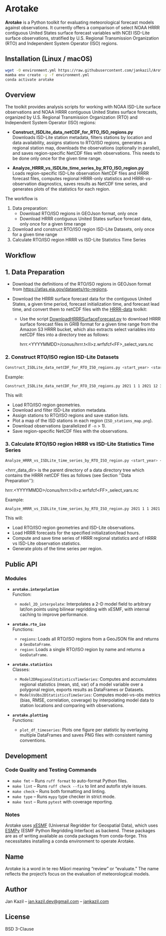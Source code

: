# Arotake

**Arotake** is a Python toolkit for evaluating meteorological forecast models against observations. It currently offers a comparison of select NOAA HRRR contiguous United States surface forecast variables with NCEI ISD-Lite surface observations, stratified by U.S. Regional Transmission Organization (RTO) and Independent System Operator (ISO) regions.

## Installation (Linux / macOS)

```bash
wget -O environment.yml https://raw.githubusercontent.com/jankazil/Arotake/main/environment.yml  
mamba env create -y -f environment.yml  
conda activate arotake
```

## Overview

The toolkit provides analysis scripts for working with NOAA ISD-Lite surface observations and NOAA HRRR contiguous United States surface forecasts, organized by U.S. Regional Transmission Organization (RTO) and Independent System Operator (ISO) regions:

- **Construct_ISDLite_data_netCDF_for_RTO_ISO_regions.py**  
  Downloads ISD-Lite station metadata, filters stations by location and data availability, assigns stations to RTO/ISO regions, generates a regional station map, downloads the observations (optionally in parallel), and saves region-specific NetCDF files with observations. This needs to be done only once for the given time range.

- **Analyze_HRRR_vs_ISDLite_time_series_by_RTO_ISO_region.py**  
  Loads region-specific ISD-Lite observation NetCDF files and HRRR forecast files, computes regional HRRR-only statistics and HRRR-vs-observation diagnostics, saves results as NetCDF time series, and generates plots of the statistics for each region.

The workflow is

1. Data preparation:
   - Download RTO/ISO regions in GEOJson format, only once
   - Download HRRR contiguous United States surface forecast data, only once for a given time range
2. Download and construct RTO/ISO region ISD-Lite Datasets, only once for a given time range
3. Calculate RTO/ISO region HRRR vs ISD-Lite Statistics Time Series

## Workflow

## 1. Data Preparation

- Download the definitions of the RTO/ISO regions in GEOJson format from https://atlas.eia.gov/datasets/rto-regions.

- Download the HRRR surface forecast data for the contiguous United States, a given time period, forecast initialization time, and forecast lead time, and convert them to netCDF files with the [HRRR-data](https://github.com/jankazil/hrrr-data) toolkit:
    - Use the script    [DownloadHRRRSurfaceForecast.py](https://github.com/jankazil/hrrr-data/blob/main/scripts/DownloadHRRRSurfaceForecast.py) to download HRRR surface forecast files in GRIB format for a given time range from the Amazon S3 HRRR bucket, which also extracts select variables into netCDF files into a directory tree as follows:

        hrrr.<YYYYMMDD\>/conus/hrrr.t<II\>z.wrfsfcf<FF\>_select_vars.nc

### 2. Construct RTO/ISO region ISD-Lite Datasets

```bash
Construct_ISDLite_data_netCDF_for_RTO_ISO_regions.py <start_year> <start_month> <start_day> <end_year> <end_month> <end_day> <geojson_file> <isdlite_data_dir> [-n <n_jobs>]
```

Example:

```bash
Construct_ISDLite_data_netCDF_for_RTO_ISO_regions.py 2021 1 1 2021 12 31 data/RTO_ISO_regions.geojson data/ISD-LITE/ -n 8
```

This will:  

- Load RTO/ISO region geometries.
- Download and filter ISD-Lite station metadata.  
- Assign stations to RTO/ISO regions and save station lists.  
- Plot a map of the ISD stations in each region (`ISD_stations_map.png`).  
- Download observations (parallelized if `-n` > 1).  
- Save region-specific NetCDF files with the observations.  

### 3. Calculate RTO/ISO region HRRR vs ISD-Lite Statistics Time Series

```bash
Analyze_HRRR_vs_ISDLite_time_series_by_RTO_ISO_region.py <start_year> <start_month> <start_day> <end_year> <end_month> <end_day> <forecast_init_hour> <forecast_lead_hour> <geojson_file> <isdlite_data_dir> <hrrr_data_dir> <out_dir>
```

<hrrr_data_dir\> is the parent directory of a data directory tree which contains the HRRR netCDF files as follows (see Section ''Data Preparation''):  

hrrr.<YYYYMMDD\>/conus/hrrr.t<II\>z.wrfsfcf<FF\>_select_vars.nc

Example:

```bash
Analyze_HRRR_vs_ISDLite_time_series_by_RTO_ISO_region.py 2021 1 1 2021 12 30 12 6 data/RTO_ISO_regions.geojson data/ISD-LITE/ data/HRRR/ results/
```

This will:  

- Load RTO/ISO region geometries and ISD-Lite observations.
- Load HRRR forecasts for the specified initialization/lead hours.
- Compute and save time series of HRRR regional statistics and of HRRR vs ISD-Lite observation statistics.
- Generate plots of the time series per region.

## Public API

### Modules

- **`arotake.interpolation`**  
  Function:
  - `model_2D_interpolate`: Interpolates a 2-D model field to arbitrary lat/lon points using bilinear regridding with xESMF, with internal caching to improve performance.

- **`arotake.rto_iso`**  
  Functions:
  - `regions`: Loads all RTO/ISO regions from a GeoJSON file and returns a `GeoDataFrame`.
  - `region`: Loads a single RTO/ISO region by name and returns a `GeoDataFrame`.

- **`arotake.statistics`**  
  Classes:
  - `Model2DRegionalStatisticsTimeSeries`: Computes and accumulates regional statistics (mean, std, var) of a model variable over a polygonal region, exports results as DataFrames or Datasets.
  - `ModelVsObs2DStatisticsTimeSeries`: Computes model-vs-obs metrics (bias, RMSE, correlation, coverage) by interpolating model data to station locations and comparing with observations.

- **`arotake.plotting`**  
  Functions:
  - `plot_df_timeseries`: Plots one figure per statistic by overlaying multiple DataFrames and saves PNG files with consistent naming conventions.

## Development

### Code Quality and Testing Commands

- `make fmt` – Runs `ruff format` to auto-format Python files.
- `make lint` – Runs `ruff check --fix` to lint and autofix style issues.
- `make check` – Runs both formatting and linting.
- `make type` – Runs `mypy` type checker in strict mode.
- `make test` – Runs `pytest` with coverage reporting.

### Notes

Arotake uses [xESMF](https://xesmf.readthedocs.io]) (Universal Regridder for Geospatial Data), which uses [ESMPy](https://earthsystemmodeling.org/esmpy) (ESMF Python Regridding Interface) as backend. These packages are as of writing available as conda packages from conda-forge. This necessitates installing a conda environment to operate Arotake.

## Name

Arotake is a word in te reo Māori meaning “review” or “evaluate.” The name reflects the project’s focus on the evaluation of meteorological models.

## Author

Jan Kazil – jan.kazil.dev@gmail.com – [jankazil.com](https://jankazil.com)

## License

BSD 3-Clause

